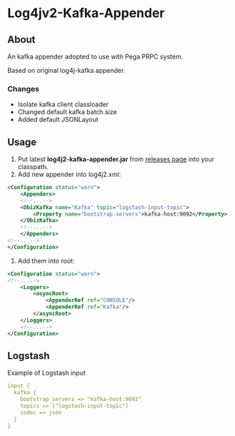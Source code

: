 # Log4jv2-Kafka-Appender
## About
An kafka appender adopted to use with Pega PRPC system.

Based on original log4j-kafka appender.

### Changes

* Isolate kafka client classloader
* Changed default kafka batch.size
* Added default JSONLayout

## Usage

1. Put latest **log4j2-kafka-appender.jar** from [releases page](https://github.com/ognivo777/Log4jv2-Kafka-Appender/releases/latest) into your classpath.
1. Add new appender into log4j2.xml:
```xml
<Configuration status="warn">
    <Appenders>
    <!--...-->
    <ObizKafka name="Kafka" topic="logstash-input-topic">
        <Property name="bootstrap.servers">kafka-host:9092</Property>
    </ObizKafka>
    <!--...-->
    </Appenders>
<!--...-->
</Configuration>
```
1. Add them into root:
```xml
<Configuration status="warn">
<!--...-->
	<Loggers>
		<asyncRoot>
			<AppenderRef ref="CONSOLE"/>
			<AppenderRef ref="Kafka"/>
		</asyncRoot>
	</Loggers>
	<!--...-->
</Configuration>	
```

## Logstash

Example of Logstash input
```yaml
input {
  kafka {
    bootstrap_servers => "kafka-host:9092"
    topics => ["logstash-input-topic"]
    codec => json
  }	
}
```
